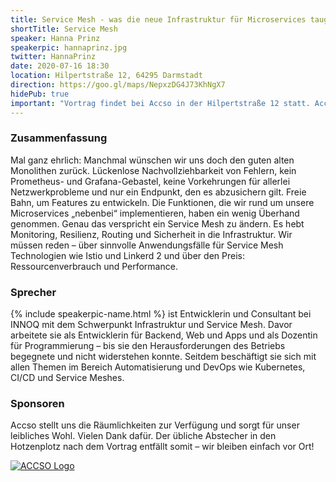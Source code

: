 ```yaml
---
title: Service Mesh - was die neue Infrastruktur für Microservices taugt
shortTitle: Service Mesh
speaker: Hanna Prinz
speakerpic: hannaprinz.jpg
twitter: HannaPrinz
date: 2020-07-16 18:30
location: Hilpertstraße 12, 64295 Darmstadt
direction: https://goo.gl/maps/NepxzDG4J73KhNgX7
hidePub: true
important: "Vortrag findet bei Accso in der Hilpertstraße 12 statt. Accso ist umgezogen!"
---
```


### Zusammenfassung

Mal ganz ehrlich: Manchmal wünschen wir uns doch den guten alten Monolithen zurück. Lückenlose Nachvollziehbarkeit von Fehlern, kein Prometheus- und Grafana-Gebastel, keine Vorkehrungen für allerlei Netzwerkprobleme und nur ein Endpunkt, den es abzusichern gilt. Freie Bahn, um Features zu entwickeln.
Die Funktionen, die wir rund um unsere Microservices „nebenbei“ implementieren, haben ein wenig Überhand genommen. Genau das verspricht ein Service Mesh zu ändern. Es hebt Monitoring, Resilienz, Routing und Sicherheit in die Infrastruktur.
Wir müssen reden – über sinnvolle Anwendungsfälle für Service Mesh Technologien wie Istio und Linkerd 2 und über den Preis: Ressourcenverbrauch und Performance.

### Sprecher


{% include speakerpic-name.html %} ist Entwicklerin und Consultant bei INNOQ mit dem Schwerpunkt Infrastruktur und Service Mesh. Davor arbeitete sie als Entwicklerin für Backend, Web und Apps und als Dozentin für Programmierung – bis sie den Herausforderungen des Betriebs begegnete und nicht widerstehen konnte. Seitdem beschäftigt sie sich mit allen Themen im Bereich Automatisierung und DevOps wie Kubernetes, CI/CD und Service Meshes.

### Sponsoren

Accso stellt uns die Räumlichkeiten zur Verfügung und sorgt für unser leibliches Wohl. Vielen Dank dafür. Der übliche Abstecher in den Hotzenplotz nach dem Vortrag entfällt somit – wir bleiben einfach vor Ort!

[![ACCSO Logo](/images/sponsors/accso.png)](http://www.accso.de)
